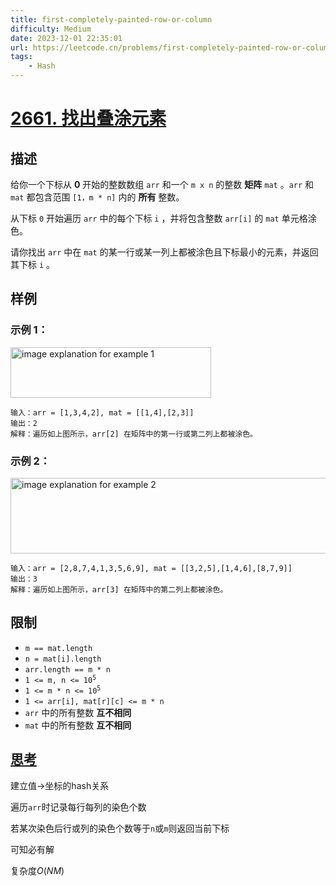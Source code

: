 ```yaml
---
title: first-completely-painted-row-or-column
difficulty: Medium
date: 2023-12-01 22:35:01
url: https://leetcode.cn/problems/first-completely-painted-row-or-column/
tags:
    - Hash
---
```

# [2661. 找出叠涂元素](https://leetcode.cn/problems/first-completely-painted-row-or-column/)
## 描述
给你一个下标从 **0** 开始的整数数组 ``arr`` 和一个 ``m x n`` 的整数 **矩阵** ``mat`` 。``arr`` 和 ``mat`` 都包含范围 ``[1，m * n]`` 内的 **所有** 整数。

从下标 ``0`` 开始遍历 ``arr`` 中的每个下标 ``i`` ，并将包含整数 ``arr[i]`` 的 ``mat`` 单元格涂色。

请你找出 ``arr`` 中在 ``mat`` 的某一行或某一列上都被涂色且下标最小的元素，并返回其下标 ``i`` 。


## 样例
### 示例 1：
<img alt="image explanation for example 1" src="https://assets.leetcode.com/uploads/2023/01/18/grid1.jpg" style="width: 321px; height: 81px;" />

```
输入：arr = [1,3,4,2], mat = [[1,4],[2,3]]
输出：2
解释：遍历如上图所示，arr[2] 在矩阵中的第一行或第二列上都被涂色。
```

### 示例 2：
<img alt="image explanation for example 2" src="https://assets.leetcode.com/uploads/2023/01/18/grid2.jpg" style="width: 601px; height: 121px;" />

```
输入：arr = [2,8,7,4,1,3,5,6,9], mat = [[3,2,5],[1,4,6],[8,7,9]]
输出：3
解释：遍历如上图所示，arr[3] 在矩阵中的第二列上都被涂色。
```


## 限制


- ``m == mat.length``
- ``n = mat[i].length``
- ``arr.length == m * n``
- <code>1 <= m, n <= 10<sup>5</sup></code>
- <code>1 <= m * n <= 10<sup>5</sup></code>
- ``1 <= arr[i], mat[r][c] <= m * n``
- ``arr`` 中的所有整数 **互不相同**
- ``mat`` 中的所有整数 **互不相同**


## [思考](./code.cpp)
建立值->坐标的hash关系

遍历`arr`时记录每行每列的染色个数

若某次染色后行或列的染色个数等于`n`或`m`则返回当前下标

可知必有解

复杂度$O(NM)$